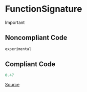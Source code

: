 # FunctionSignature

Important

## Noncompliant Code

```kotlin
experimental
```
## Compliant Code

```kotlin
0.47
```

[Source](https://detekt.dev/docs/rules/formatting#functionsignature)

